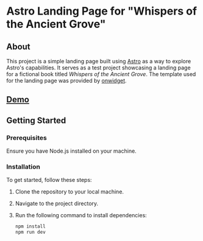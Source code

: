 # Astro Landing Page for "Whispers of the Ancient Grove"

## About

This project is a simple landing page built using [Astro](https://astro.build/) as a way to explore Astro's capabilities. It serves as a test project showcasing a landing page for a fictional book titled _Whispers of the Ancient Grove_. The template used for the landing page was provided by [onwidget](https://github.com/onwidget/astrowind).

## [Demo](https://profound-raindrop-066f99.netlify.app)

## Getting Started

### Prerequisites

Ensure you have Node.js installed on your machine.

### Installation

To get started, follow these steps:

1. Clone the repository to your local machine.
2. Navigate to the project directory.
3. Run the following command to install dependencies:

   ```bash
   npm install
   npm run dev
   ```
